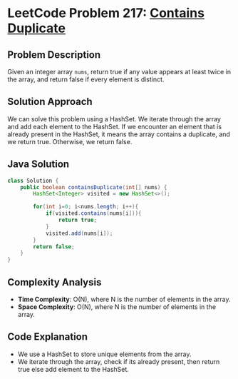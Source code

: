 
# LeetCode Problem 217: [Contains Duplicate](https://leetcode.com/problems/contains-duplicate/)

## Problem Description

Given an integer array `nums`, return true if any value appears at least twice in the array, and return false if every element is distinct.

## Solution Approach

We can solve this problem using a HashSet. We iterate through the array and add each element to the HashSet. If we encounter an element that is already present in the HashSet, it means the array contains a duplicate, and we return true. Otherwise, we return false.

## Java Solution

```java
class Solution {
    public boolean containsDuplicate(int[] nums) {
        HashSet<Integer> visited = new HashSet<>();

        for(int i=0; i<nums.length; i++){
            if(visited.contains(nums[i])){
                return true;
            }
            visited.add(nums[i]);
        }
        return false;
    }
}
```

## Complexity Analysis

- **Time Complexity**: O(N), where N is the number of elements in the array.
- **Space Complexity**: O(N), where N is the number of elements in the array.

## Code Explanation

- We use a HashSet to store unique elements from the array.
- We iterate through the array, check if its already present, then return true else add element to the HashSet.
